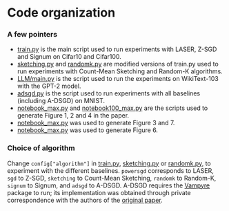 # Code organization

### A few pointers

-   [train.py](train.py) is the main script used to run experiments with LASER, Z-SGD and Signum on Cifar10 and Cifar100.
-   [sketching.py](sketching.py) and [randomk.py](randomk.py) are modified versions of train.py used to run experiments with Count-Mean Sketching and Random-K algorithms.
-   [LLM/main.py](LLM/notebook_max.py) is the script used to run the experiments on WikiText-103 with the GPT-2 model.
-   [adsgd.py](adsgd.py) is the script used to run experiments with all baselines (including A-DSGD) on MNIST.
-   [notebook_max.py](notebook_max.py) and [notebook100_max.py](notebook100_max.py) are the scripts used to generate Figure 1, 2 and 4 in the paper.
-   [notebook_max.py](notebook_power-epoch.py) was used to generate Figure 3 and 7.
-   [notebook_max.py](notebook_sv.py) was used to generate Figure 6.

### Choice of algorithm

Change `config["algorithm"]` in [train.py](train.py), [sketching.py](sketching.py) or [randomk.py](randomk.py), to experiment with the different baselines. `powersgd` corresponds to LASER, `sgd` to Z-SGD, `sketching` to Count-Mean Sketching, `randomk` to Random-K, `signum` to Signum, and `adsgd` to A-DSGD. A-DSGD requires the [Vampyre](https://github.com/GAMPTeam/vampyre) package to run; its implementation was obtained through private correspondence with the authors of the [original paper](https://arxiv.org/abs/1901.00844).
